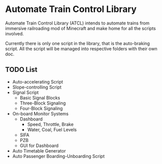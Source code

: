 # Automate Train Control Library
 Automate Train Control Library (ATCL) intends to automate trains from immersive railroading mod of Minecraft and make home for all the scripts involved.

 Currently there is only one script in the library, that is the auto-braking script. All the script will be managed into respective folders with their own doc.

## TODO List
- Auto-accelerating Script
- Slope-controlling Script
- Signal Script
    - Basic Signal Blocks
    - Three-Block Signaling
    - Four-Block Signaling
- On-board Monitor Systems
    - Dashboard
        - Speed, Throttle, Brake
        - Water, Coal, Fuel Levels
    - SIFA
    - PZB
    - GUI for Dashboard
- Auto Timetable Generator
- Auto Passenger Boarding-Unboarding Script
